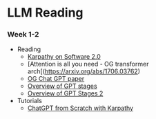 # LLM Reading

### Week 1-2
- Reading
    - [Karpathy on Software 2.0](https://karpathy.medium.com/software-2-0-a64152b37c35)
    - [Attention is all you need - OG transformer arch[(https://arxiv.org/abs/1706.03762)
    - [OG Chat GPT paper](https://arxiv.org/abs/2005.14165)
    - [Overview of GPT stages](https://openai.com/research/instruction-following)
    - [Overview of GPT Stages 2](https://openai.com/blog/chatgpt)
- Tutorials
    - [ChatGPT from Scratch with Karpathy](https://www.youtube.com/watch?v=kCc8FmEb1nY)

